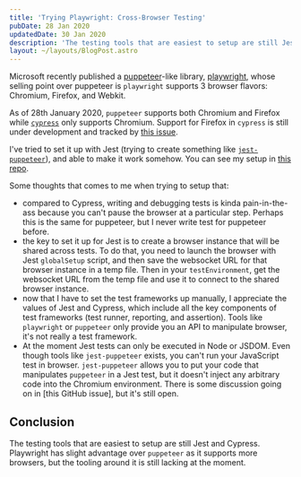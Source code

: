 ```yaml
---
title: 'Trying Playwright: Cross-Browser Testing'
pubDate: 28 Jan 2020
updatedDate: 30 Jan 2020
description: 'The testing tools that are easiest to setup are still Jest and Cypress. Playwright has slight advantage over puppeteer as it supports more browsers, but the tooling around it is still lacking at the moment.'
layout: ~/layouts/BlogPost.astro
---
```


Microsoft recently published a [puppeteer][puppeteer]-like library, [playwright], whose selling point over puppeteer is `playwright` supports 3 browser flavors: Chromium, Firefox, and Webkit.

<aside>

As of 28th January 2020, `puppeteer` supports both Chromium and Firefox while [`cypress`](https://www.cypress.io/) only supports Chromium. Support for Firefox in `cypress` is still under development and tracked by [this issue](https://github.com/cypress-io/cypress/issues/1096).

</aside>

I've tried to set it up with Jest (trying to create something like [`jest-puppeteer`][jest-puppeteer]), and able to make it work somehow. You can see my setup in [this repo](https://github.com/malcolm-kee/react-ecomm-site/tree/redux-ts-playwright).

Some thoughts that comes to me when trying to setup that:

- compared to Cypress, writing and debugging tests is kinda pain-in-the-ass because you can't pause the browser at a particular step. Perhaps this is the same for puppeteer, but I never write test for puppeteer before.
- the key to set it up for Jest is to create a browser instance that will be shared across tests. To do that, you need to launch the browser with Jest `globalSetup` script, and then save the websocket URL for that browser instance in a temp file. Then in your `testEnvironment`, get the websocket URL from the temp file and use it to connect to the shared browser instance.
- now that I have to set the test frameworks up manually, I appreciate the values of Jest and Cypress, which include all the key components of test frameworks (test runner, reporting, and assertion). Tools like `playwright` or `puppeteer` only provide you an API to manipulate browser, it's not really a test framework.
- At the moment Jest tests can only be executed in Node or JSDOM. Even though tools like `jest-puppeteer` exists, you can't run your JavaScript test in browser. `jest-puppeteer` allows you to put your code that manipulates `puppeteer` in a Jest test, but it doesn't inject any arbitrary code into the Chromium environment. There is some discussion going on in [this GitHub issue], but it's still open.

## Conclusion

The testing tools that are easiest to setup are still Jest and Cypress. Playwright has slight advantage over `puppeteer` as it supports more browsers, but the tooling around it is still lacking at the moment.

[puppeteer]: https://github.com/puppeteer/puppeteer
[playwright]: https://github.com/microsoft/playwright
[jest-puppeteer]: https://github.com/smooth-code/jest-puppeteer
[github-issue-jsdom]: https://github.com/facebook/jest/issues/848
